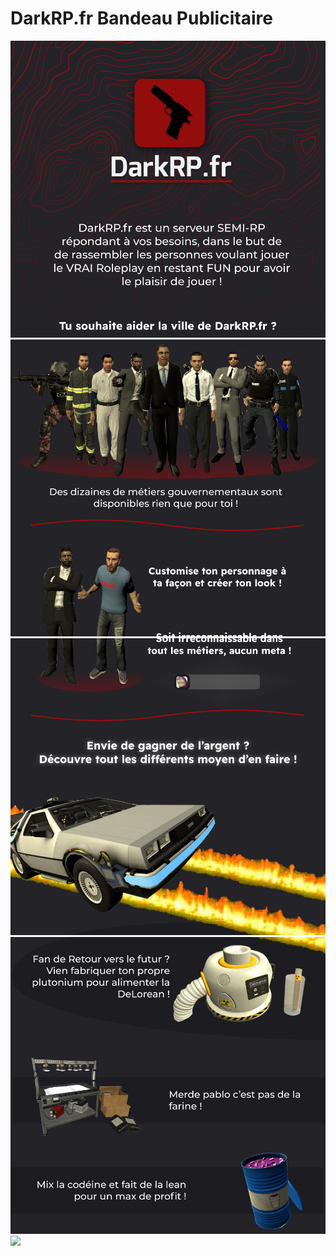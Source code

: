 # DarkRP.fr Bandeau Publicitaire
<img src="./image_part_001.png">
<img src="./image_part_002.png">
<img src="./image_part_003.png">
<img src="./image_part_004.png">
<img src="./image_part_005.png>
<img src="./image_part_006.png">
